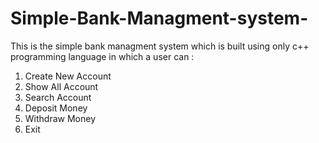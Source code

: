 # Simple-Bank-Managment-system-
This is the simple bank managment system which is built using only c++ programming language in which a user can :
1. Create New Account
2. Show All Account
3. Search Account
4. Deposit Money
5. Withdraw Money
6. Exit
